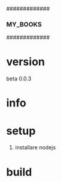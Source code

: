 #############
### MY_BOOKS ###
#############

# version

beta 0.0.3


# info


# setup

1. installare nodejs


# build

